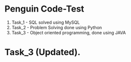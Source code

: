 # Penguin Code-Test

1. Task_1 - SQL solved using MySQL
2. Task_2 - Problem Solving done using Python
3. Task_3 - Object oriented programming, done using JAVA

# Task_3 (Updated).
